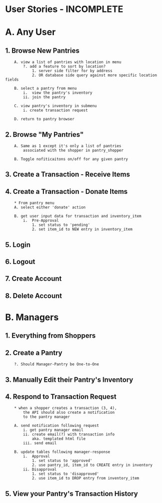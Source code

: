 # User Stories - INCOMPLETE

# A. Any User

## 1. Browse New Pantries
        A. view a list of pantries with location in menu
            ?. add a feature to sort by location?
                1. server side filter for by address
                2. OR database side query against more specific location fields

        B. select a pantry from menu
            i.  view the pantry's inventory
            ii. join the pantry
            
        C. view pantry's inventory in submenu
            i. create transaction request

        D. return to pantry browser
## 2. Browse "My Pantries"
        A. Same as 1 except it's only a list of pantries
            associated with the shopper in pantry_shopper

        B. Toggle nofiticaitons on/off for any given pantry

## 3. Create a Transaction - Receive Items

## 4. Create a Transaction - Donate Items
        * From pantry menu
        A. select either 'donate' action

        B. get user input data for transaction and inventory_item
            i.  Pre-Approval
                1. set status to 'pending'
                2. set item_id to NEW entry in inventory_item
## 5. Login
## 6. Logout
## 7. Create Account
## 8. Delete Account

# B. Managers

## 1. Everything from Shoppers

## 2. Create a Pantry
        ?. Should Manager-Pantry be One-to-One
    

## 3. Manually Edit their Pantry's Inventory

## 4. Respond to Transaction Request
        * when a shopper creates a transaction (3, 4), 
            the API should also create a notification
            to the pantry manager

        A. send notification following request
            i. get pantry manager email
            ii. create email(?) with transaction info
                aka. templated html file
            iii. send email 

        B. update tables following manager-response
            i.  Approval
                1. set status to 'approved'
                2. use pantry_id, item_id to CREATE entry in inventory
            ii. Disapproval
                1. set status to 'disapproved'
                2. use item_id to DROP entry from inventory_item

## 5. View your Pantry's Transaction History
